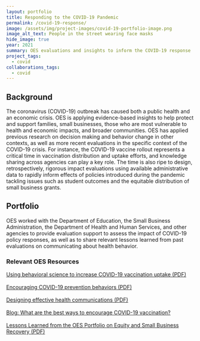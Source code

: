 ```yaml
---
layout: portfolio
title: Responding to the COVID-19 Pandemic
permalink: /covid-19-response/
image: /assets/img/project-images/covid-19-portfolio-image.png
image_alt_text: People in the street wearing face masks
hide_image: true
year: 2021
summary: OES evaluations and insights to inform the COVID-19 response
project_tags:
  - covid
collaborations_tags:
  - covid
---
```


## Background
The coronavirus (COVID-19) outbreak has caused both a public health and an economic crisis. OES is applying evidence-based insights to help protect and support families, small businesses, those who are most vulnerable to health and economic impacts, and broader communities.  OES has applied previous research on decision making and behavior change in other contexts, as well as more recent evaluations in the specific context of the COVID-19 crisis. For instance, the COVID-19 vaccine rollout represents a critical time in vaccination distribution and uptake efforts, and knowledge sharing across agencies can play a key role. The time is also ripe to design, retrospectively, rigorous impact evaluations using available administrative data to rapidly inform effects of policies introduced during the pandemic tackling issues such as student outcomes and the equitable distribution of small business grants.

## Portfolio
OES worked with the Department of Education, the Small Business Administration, the Department of Health and Human Services, and other agencies to provide evaluation support to assess the impact of COVID-19 policy responses, as well as to share relevant lessons learned from past evaluations on communicating about health behavior. 

### Relevant OES Resources
<a class="usa-button" href="https://oes.gsa.gov/assets/publications/OES-vaccine-paper-2-page-summary.pdf" target="_blank">Using behavioral science to increase COVID-19 vaccination uptake (PDF)</a>
<br><br>
<a class="usa-button" href="https://oes.gsa.gov/assets/abstracts/OEScovidinsightssummaryNov2020.pdf" target="_blank">Encouraging COVID-19 prevention behaviors (PDF)</a>
<br><br>
<a class="usa-button" href="https://oes.gsa.gov/assets/files/oes-health-communications.pdf" target="_blank">Designing effective health communications (PDF)</a>
<br><br>
<a class="usa-button" href="https://oes.gsa.gov/blog/encourage-covid-19-vaccination/" target="_blank">Blog: What are the best ways to encourage COVID-19 vaccination?</a>
<br><br>
<a class="usa-button" href="http://oes.gsa.gov/assets/files/OES-small-business-access-and-equity-two-pager.pdf" target="_blank">Lessons Learned from the OES Portfolio on Equity and Small Business Recovery (PDF)</a>
<br><br>

